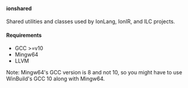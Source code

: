 #### ionshared

Shared utilities and classes used by IonLang, IonIR, and ILC projects.

#### Requirements

* GCC >=v10
* Mingw64
* LLVM

Note: Mingw64's GCC version is 8 and not 10, so you might have to use WinBuild's GCC 10 along with Mingw64.
